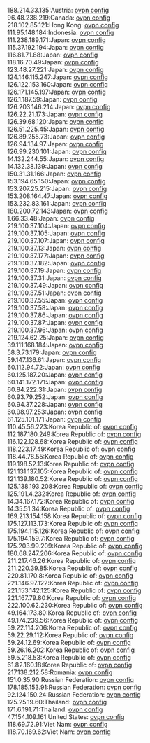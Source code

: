 188.214.33.135:Austria: [ovpn config](vpn/188_214_33_135.ovpn)  
96.48.238.219:Canada: [ovpn config](vpn/96_48_238_219.ovpn)  
218.102.85.121:Hong Kong: [ovpn config](vpn/218_102_85_121.ovpn)  
111.95.148.184:Indonesia: [ovpn config](vpn/111_95_148_184.ovpn)  
111.238.189.171:Japan: [ovpn config](vpn/111_238_189_171.ovpn)  
115.37.192.194:Japan: [ovpn config](vpn/115_37_192_194.ovpn)  
116.81.71.88:Japan: [ovpn config](vpn/116_81_71_88.ovpn)  
118.16.70.49:Japan: [ovpn config](vpn/118_16_70_49.ovpn)  
123.48.27.221:Japan: [ovpn config](vpn/123_48_27_221.ovpn)  
124.146.115.247:Japan: [ovpn config](vpn/124_146_115_247.ovpn)  
126.122.153.160:Japan: [ovpn config](vpn/126_122_153_160.ovpn)  
126.171.145.197:Japan: [ovpn config](vpn/126_171_145_197.ovpn)  
126.1.187.59:Japan: [ovpn config](vpn/126_1_187_59.ovpn)  
126.203.146.214:Japan: [ovpn config](vpn/126_203_146_214.ovpn)  
126.22.21.173:Japan: [ovpn config](vpn/126_22_21_173.ovpn)  
126.39.68.120:Japan: [ovpn config](vpn/126_39_68_120.ovpn)  
126.51.225.45:Japan: [ovpn config](vpn/126_51_225_45.ovpn)  
126.89.255.73:Japan: [ovpn config](vpn/126_89_255_73.ovpn)  
126.94.134.97:Japan: [ovpn config](vpn/126_94_134_97.ovpn)  
126.99.230.101:Japan: [ovpn config](vpn/126_99_230_101.ovpn)  
14.132.244.55:Japan: [ovpn config](vpn/14_132_244_55.ovpn)  
14.132.38.139:Japan: [ovpn config](vpn/14_132_38_139.ovpn)  
150.31.31.166:Japan: [ovpn config](vpn/150_31_31_166.ovpn)  
153.194.65.150:Japan: [ovpn config](vpn/153_194_65_150.ovpn)  
153.207.25.215:Japan: [ovpn config](vpn/153_207_25_215.ovpn)  
153.208.164.47:Japan: [ovpn config](vpn/153_208_164_47.ovpn)  
153.232.83.161:Japan: [ovpn config](vpn/153_232_83_161.ovpn)  
180.200.72.143:Japan: [ovpn config](vpn/180_200_72_143.ovpn)  
1.66.33.48:Japan: [ovpn config](vpn/1_66_33_48.ovpn)  
219.100.37.104:Japan: [ovpn config](vpn/219_100_37_104.ovpn)  
219.100.37.105:Japan: [ovpn config](vpn/219_100_37_105.ovpn)  
219.100.37.107:Japan: [ovpn config](vpn/219_100_37_107.ovpn)  
219.100.37.13:Japan: [ovpn config](vpn/219_100_37_13.ovpn)  
219.100.37.177:Japan: [ovpn config](vpn/219_100_37_177.ovpn)  
219.100.37.182:Japan: [ovpn config](vpn/219_100_37_182.ovpn)  
219.100.37.19:Japan: [ovpn config](vpn/219_100_37_19.ovpn)  
219.100.37.31:Japan: [ovpn config](vpn/219_100_37_31.ovpn)  
219.100.37.49:Japan: [ovpn config](vpn/219_100_37_49.ovpn)  
219.100.37.51:Japan: [ovpn config](vpn/219_100_37_51.ovpn)  
219.100.37.55:Japan: [ovpn config](vpn/219_100_37_55.ovpn)  
219.100.37.58:Japan: [ovpn config](vpn/219_100_37_58.ovpn)  
219.100.37.86:Japan: [ovpn config](vpn/219_100_37_86.ovpn)  
219.100.37.87:Japan: [ovpn config](vpn/219_100_37_87.ovpn)  
219.100.37.96:Japan: [ovpn config](vpn/219_100_37_96.ovpn)  
219.124.62.25:Japan: [ovpn config](vpn/219_124_62_25.ovpn)  
39.111.168.184:Japan: [ovpn config](vpn/39_111_168_184.ovpn)  
58.3.73.179:Japan: [ovpn config](vpn/58_3_73_179.ovpn)  
59.147.136.61:Japan: [ovpn config](vpn/59_147_136_61.ovpn)  
60.112.94.72:Japan: [ovpn config](vpn/60_112_94_72.ovpn)  
60.125.187.20:Japan: [ovpn config](vpn/60_125_187_20.ovpn)  
60.141.172.171:Japan: [ovpn config](vpn/60_141_172_171.ovpn)  
60.84.222.31:Japan: [ovpn config](vpn/60_84_222_31.ovpn)  
60.93.79.252:Japan: [ovpn config](vpn/60_93_79_252.ovpn)  
60.94.37.228:Japan: [ovpn config](vpn/60_94_37_228.ovpn)  
60.98.97.253:Japan: [ovpn config](vpn/60_98_97_253.ovpn)  
61.125.101.171:Japan: [ovpn config](vpn/61_125_101_171.ovpn)  
110.45.56.223:Korea Republic of: [ovpn config](vpn/110_45_56_223.ovpn)  
112.187.180.249:Korea Republic of: [ovpn config](vpn/112_187_180_249.ovpn)  
116.122.128.68:Korea Republic of: [ovpn config](vpn/116_122_128_68.ovpn)  
118.223.17.49:Korea Republic of: [ovpn config](vpn/118_223_17_49.ovpn)  
118.44.78.55:Korea Republic of: [ovpn config](vpn/118_44_78_55.ovpn)  
119.198.52.13:Korea Republic of: [ovpn config](vpn/119_198_52_13.ovpn)  
121.131.137.105:Korea Republic of: [ovpn config](vpn/121_131_137_105.ovpn)  
121.139.180.52:Korea Republic of: [ovpn config](vpn/121_139_180_52.ovpn)  
125.138.193.208:Korea Republic of: [ovpn config](vpn/125_138_193_208.ovpn)  
125.191.4.232:Korea Republic of: [ovpn config](vpn/125_191_4_232.ovpn)  
14.34.167.172:Korea Republic of: [ovpn config](vpn/14_34_167_172.ovpn)  
14.35.51.34:Korea Republic of: [ovpn config](vpn/14_35_51_34.ovpn)  
169.213.154.158:Korea Republic of: [ovpn config](vpn/169_213_154_158.ovpn)  
175.127.113.173:Korea Republic of: [ovpn config](vpn/175_127_113_173.ovpn)  
175.194.115.126:Korea Republic of: [ovpn config](vpn/175_194_115_126.ovpn)  
175.194.159.7:Korea Republic of: [ovpn config](vpn/175_194_159_7.ovpn)  
175.203.99.209:Korea Republic of: [ovpn config](vpn/175_203_99_209.ovpn)  
180.68.247.206:Korea Republic of: [ovpn config](vpn/180_68_247_206.ovpn)  
211.217.46.26:Korea Republic of: [ovpn config](vpn/211_217_46_26.ovpn)  
211.220.39.85:Korea Republic of: [ovpn config](vpn/211_220_39_85.ovpn)  
220.81.170.8:Korea Republic of: [ovpn config](vpn/220_81_170_8.ovpn)  
221.146.97.122:Korea Republic of: [ovpn config](vpn/221_146_97_122.ovpn)  
221.153.142.125:Korea Republic of: [ovpn config](vpn/221_153_142_125.ovpn)  
221.167.79.80:Korea Republic of: [ovpn config](vpn/221_167_79_80.ovpn)  
222.100.62.230:Korea Republic of: [ovpn config](vpn/222_100_62_230.ovpn)  
49.164.173.80:Korea Republic of: [ovpn config](vpn/49_164_173_80.ovpn)  
49.174.239.56:Korea Republic of: [ovpn config](vpn/49_174_239_56.ovpn)  
59.22.114.206:Korea Republic of: [ovpn config](vpn/59_22_114_206.ovpn)  
59.22.29.112:Korea Republic of: [ovpn config](vpn/59_22_29_112.ovpn)  
59.24.12.69:Korea Republic of: [ovpn config](vpn/59_24_12_69.ovpn)  
59.26.16.202:Korea Republic of: [ovpn config](vpn/59_26_16_202.ovpn)  
59.5.218.53:Korea Republic of: [ovpn config](vpn/59_5_218_53.ovpn)  
61.82.160.18:Korea Republic of: [ovpn config](vpn/61_82_160_18.ovpn)  
217.138.212.58:Romania: [ovpn config](vpn/217_138_212_58.ovpn)  
151.0.35.90:Russian Federation: [ovpn config](vpn/151_0_35_90.ovpn)  
178.185.153.91:Russian Federation: [ovpn config](vpn/178_185_153_91.ovpn)  
92.124.150.24:Russian Federation: [ovpn config](vpn/92_124_150_24.ovpn)  
125.25.19.60:Thailand: [ovpn config](vpn/125_25_19_60.ovpn)  
171.6.191.71:Thailand: [ovpn config](vpn/171_6_191_71.ovpn)  
47.154.109.161:United States: [ovpn config](vpn/47_154_109_161.ovpn)  
118.69.72.91:Viet Nam: [ovpn config](vpn/118_69_72_91.ovpn)  
118.70.169.62:Viet Nam: [ovpn config](vpn/118_70_169_62.ovpn)  

